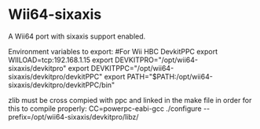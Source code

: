 # Wii64-sixaxis
A Wii64 port with sixaxis support enabled.

Environment variables to export:
#For Wii HBC DevkitPPC
export WIILOAD=tcp:192.168.1.15
export DEVKITPRO="/opt/wii64-sixaxis/devkitpro"
export DEVKITPPC="/opt/wii64-sixaxis/devkitpro/devkitPPC"
export PATH="$PATH:/opt/wii64-sixaxis/devkitpro/devkitPPC/bin"

zlib must be cross compied with ppc and linked in the make file in order for this to compile properly:
CC=powerpc-eabi-gcc ./configure --prefix=/opt/wii64-sixaxis/devkitpro/libz/
